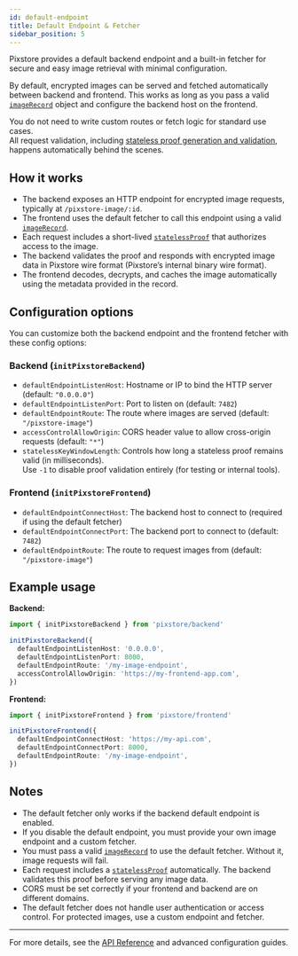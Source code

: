 ```yaml
---
id: default-endpoint
title: Default Endpoint & Fetcher
sidebar_position: 5
---
```


Pixstore provides a default backend endpoint and a built-in fetcher for secure and easy image retrieval with minimal configuration.

By default, encrypted images can be served and fetched automatically between backend and frontend. This works as long as you pass a valid [`imageRecord`](/docs/api-reference/types#imagerecord) object and configure the backend host on the frontend.

You do not need to write custom routes or fetch logic for standard use cases.  
All request validation, including [stateless proof generation and validation](/docs/usage/integration#stateless-proof-mechanism), happens automatically behind the scenes.

## How it works

- The backend exposes an HTTP endpoint for encrypted image requests, typically at `/pixstore-image/:id`.
- The frontend uses the default fetcher to call this endpoint using a valid [`imageRecord`](/docs/api-reference/types#imagerecord).
- Each request includes a short-lived [`statelessProof`](/docs/usage/integration#stateless-proof-mechanism) that authorizes access to the image.
- The backend validates the proof and responds with encrypted image data in Pixstore wire format (Pixstore’s internal binary wire format).
- The frontend decodes, decrypts, and caches the image automatically using the metadata provided in the record.

## Configuration options

You can customize both the backend endpoint and the frontend fetcher with these config options:

### Backend (`initPixstoreBackend`)

- `defaultEndpointListenHost`: Hostname or IP to bind the HTTP server (default: `"0.0.0.0"`)
- `defaultEndpointListenPort`: Port to listen on (default: `7482`)
- `defaultEndpointRoute`: The route where images are served (default: `"/pixstore-image"`)
- `accessControlAllowOrigin`: CORS header value to allow cross-origin requests (default: `"*"`)
- `statelessKeyWindowLength`: Controls how long a stateless proof remains valid (in milliseconds).  
  Use `-1` to disable proof validation entirely (for testing or internal tools).

### Frontend (`initPixstoreFrontend`)

- `defaultEndpointConnectHost`: The backend host to connect to (required if using the default fetcher)
- `defaultEndpointConnectPort`: The backend port to connect to (default: `7482`)
- `defaultEndpointRoute`: The route to request images from (default: `"/pixstore-image"`)

## Example usage

**Backend:**

```ts
import { initPixstoreBackend } from 'pixstore/backend'

initPixstoreBackend({
  defaultEndpointListenHost: '0.0.0.0',
  defaultEndpointListenPort: 8000,
  defaultEndpointRoute: '/my-image-endpoint',
  accessControlAllowOrigin: 'https://my-frontend-app.com',
})
```

**Frontend:**

```ts
import { initPixstoreFrontend } from 'pixstore/frontend'

initPixstoreFrontend({
  defaultEndpointConnectHost: 'https://my-api.com',
  defaultEndpointConnectPort: 8000,
  defaultEndpointRoute: '/my-image-endpoint',
})
```

## Notes

- The default fetcher only works if the backend default endpoint is enabled.
- If you disable the default endpoint, you must provide your own image endpoint and a custom fetcher.
- You must pass a valid [`imageRecord`](/docs/api-reference/types#imagerecord) to use the default fetcher. Without it, image requests will fail.
- Each request includes a [`statelessProof`](/docs/usage/integration#stateless-proof-mechanism) automatically. The backend validates this proof before serving any image data.
- CORS must be set correctly if your frontend and backend are on different domains.
- The default fetcher does not handle user authentication or access control. For protected images, use a custom endpoint and fetcher.

---

For more details, see the [API Reference](/docs/api-reference/backend/init-pixstore-backend) and advanced configuration guides.
